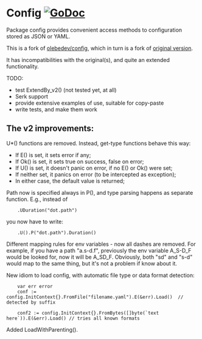 # Config [![GoDoc](https://godoc.org/github.com/rusriver/config?status.png)](https://godoc.org/github.com/rusriver/config)

Package config provides convenient access methods to configuration
stored as JSON or YAML.

This is a fork of [olebedev/config](https://github.com/olebedev/config),
which in turn is a fork of [original version](https://github.com/moraes/config).

It has incompatibilities with the original(s), and quite an extended functionality.

TODO:

- test ExtendBy_v2() (not tested yet, at all)
- Serk support
- provide extensive examples of use, suitable for copy-paste
- write tests, and make them work

## The v2 improvements:

U*() functions are removed. Instead, get-type functions behave this way:

- If E() is set, it sets error if any;
- If Ok() is set, it sets true on success, false on error;
- If U() is set, it doesn't panic on error, if no E() or Ok() were set;
- If neither set, it panics on error (to be intercepted as exception);
- In either case, the default value is returned;

Path now is specified always in P(), and type parsing happens as separate function. E.g.,
instead of

```
    .UDuration("dot.path")
```

you now have to write:

```
    .U().P("dot.path").Duration()
```

Different mapping rules for env variables - now all dashes are removed. For example,
if you have a path "a.s-d.f", previously the env variable A_S-D_F would be looked for,
now it will be A_SD_F. Obviously, both "sd" and "s-d" would map to the same thing,
but it's not a problem if know about it.

New idiom to load config, with automatic file type or data format detection:

```
    var err error
    conf := config.InitContext{}.FromFile("filename.yaml").E(&err).Load()  // detected by suffix

    conf2 := config.InitContext{}.FromBytes([]byte(`text here`)).E(&err).Load() // tries all known formats
```

Added LoadWithParenting().


